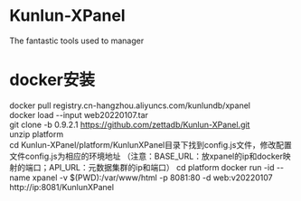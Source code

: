 # Kunlun-XPanel
The fantastic tools used to manager 
# docker安装  
docker pull registry.cn-hangzhou.aliyuncs.com/kunlundb/xpanel  
docker load --input web20220107.tar  
git clone -b 0.9.2.1 https://github.com/zettadb/Kunlun-XPanel.git    
unzip platform  
cd Kunlun-XPanel/platform/KunlunXPanel目录下找到config.js文件，修改配置文件config.js为相应的环境地址
（注意：BASE_URL：放xpanel的ip和docker映射的端口；API_URL：元数据集群的ip和端口）
cd platform 
docker run -id --name xpanel -v  $(PWD):/var/www/html -p 8081:80  -d web:v20220107  
http://ip:8081/KunlunXPanel  
